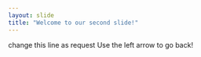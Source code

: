 ```yaml
---
layout: slide
title: "Welcome to our second slide!"
---
```

change this line as request
Use the left arrow to go back!
